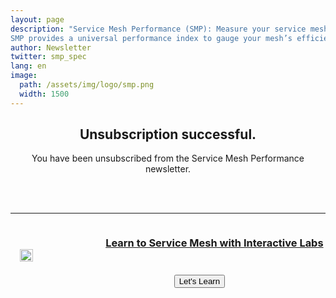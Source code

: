 ```yaml
---
layout: page
description: "Service Mesh Performance (SMP): Measure your service mesh performance using SMP. 
SMP provides a universal performance index to gauge your mesh’s efficiency against deployments in other organizations’ environments."
author: Newsletter
twitter: smp_spec
lang: en
image:
  path: /assets/img/logo/smp.png
  width: 1500 
---
```

<h2 style="text-align:center;">Unsubscription successful.</h2>
<p style="text-align:center;">You have been unsubscribed from the Service Mesh Performance newsletter.</p>
<br />
<br />
<hr />
<div style="display:flex;align-items:center;justify-content:center;">
<img src="/assets/img/visual-topology.svg" width="20%" />
<div style="text-align:center;justify-content:center;">
<h3 style="width:100%;margin-left:1.5rem;"><a href="https://layer5.io/learn/service-mesh-labs">Learn to Service Mesh with Interactive Labs</a></h3>

<input type="button" class="btn-primary" style="margin-top:1.5rem" onclick="location.href='https://layer5.io/learn/service-mesh-labs';" value="Let's Learn" />
</div>

</div>